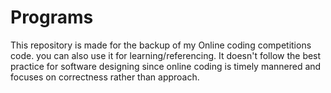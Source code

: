 # Programs
This repository is made for the backup of my Online coding competitions code. you can also use it for learning/referencing. It doesn't follow the best practice for software designing since online coding is timely mannered and focuses on correctness rather than approach. 
   
   
